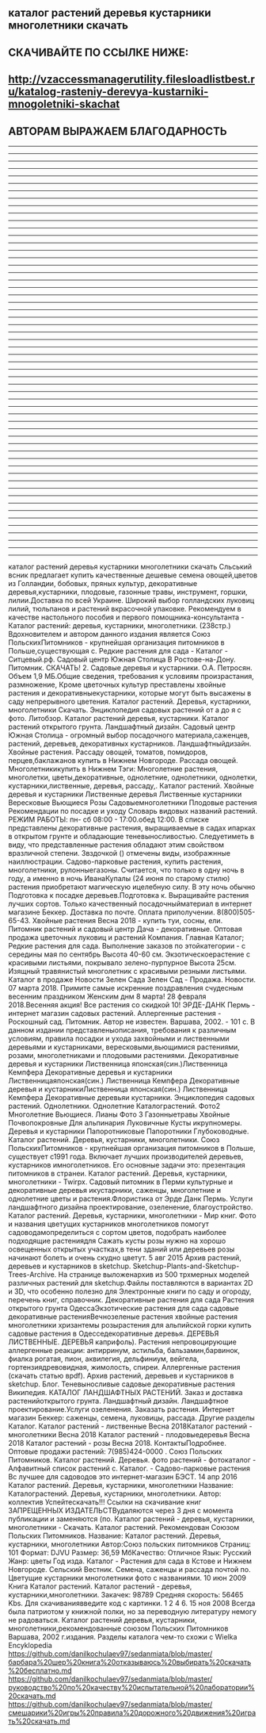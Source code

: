 каталог растений деревья кустарники многолетники скачать
--------------------------------------------------
СКАЧИВАЙТЕ ПО ССЫЛКЕ НИЖЕ:
--------------------------------------------------
http://vzaccessmanagerutility.filesloadlistbest.ru/katalog-rasteniy-derevya-kustarniki-mnogoletniki-skachat
--------------------------------------------------
АВТОРАМ ВЫРАЖАЕМ БЛАГОДАРНОСТЬ
--------------------------------------------------
--------------------------------------------------
--------------------------------------------------
--------------------------------------------------
--------------------------------------------------
--------------------------------------------------
--------------------------------------------------
--------------------------------------------------
--------------------------------------------------
--------------------------------------------------
--------------------------------------------------
--------------------------------------------------
--------------------------------------------------
--------------------------------------------------
--------------------------------------------------
--------------------------------------------------
--------------------------------------------------
--------------------------------------------------
--------------------------------------------------
--------------------------------------------------
--------------------------------------------------
--------------------------------------------------
--------------------------------------------------
--------------------------------------------------
--------------------------------------------------
--------------------------------------------------
--------------------------------------------------
--------------------------------------------------
--------------------------------------------------
--------------------------------------------------
--------------------------------------------------
--------------------------------------------------
--------------------------------------------------
--------------------------------------------------
--------------------------------------------------
--------------------------------------------------
--------------------------------------------------
--------------------------------------------------
--------------------------------------------------
--------------------------------------------------
--------------------------------------------------
--------------------------------------------------
--------------------------------------------------
--------------------------------------------------
--------------------------------------------------
--------------------------------------------------
--------------------------------------------------
--------------------------------------------------
--------------------------------------------------
--------------------------------------------------
--------------------------------------------------
--------------------------------------------------
--------------------------------------------------
--------------------------------------------------
--------------------------------------------------
--------------------------------------------------
--------------------------------------------------
каталог растений деревья кустарники многолетники скачать Сльський всник предлагает купить качественные дешевые семена овощей,цветов из Голландии, бобовых, пряных культур, декоративные деревья,кустарники, плодовые, газонные травы, инструмент, горшки, лилии.Доставка по всей Украине. Широкий выбор голландских луковиц лилий, тюльпанов и растений вкрасочной упаковке. Рекомендуем в качестве настольного пособия и первого помощника-консультанта - Каталог растений: деревья, кустарники, многолетники. (238стр.) Вдохновителем и автором данного издания является Союз ПольскихПитомников - крупнейшая организация питомников в Польше,существующая с. Редкие растения для сада - Каталог - Ситцевый.рф. Садовый центр Южная Столица В Ростове-на-Дону. Питомник. СКАЧАТЬ! 2. Садовые деревья и кустарники. О.А. Петросян. Объем 1,9 МБ.Общие сведения, требования к условиям произрастания, размножение, Кроме цветочных культур преставлены хвойные растения и декоративныекустарники, которые могут быть высажены в саду непрерывного цветения. Каталог растений. Деревья, кустарники, многолетники  Скачать. Энциклопедия садовых растений от а до я с фото. Литобзор. Каталог растений деревья, кустарники. Каталог растений открытого грунта. Ландшафтный дизайн. Садовый центр Южная Столица - огромный выбор посадочного материала,саженцев, растений, деревьев, декоративных кустарников. Ландшафтныйдизайн.
Хвойные растения. Рассаду овощей, томатов, помидоров, перцев,баклажанов купить в Нижнем Новгороде. Рассада овощей. Многолетникикупить в Нижнем  Тэги: Многолетние растения, многолетки, цветы,декоративные, однолетние, однолетники, однолетки, кустарники,лиственные, деревья, рассаду,. Каталог растений. Хвойные деревья и кустарники  Лиственные деревья Лиственные кустарники  Вересковые  Вьющиеся  Розы  Садовыемноголетники  Плодовые растения  Рекомендации по посадке и уходу Словарь видовых названий растений. РЕЖИМ РАБОТЫ: пн- сб 08:00 - 17:00.обед 12:00. В списке представлены декоративные растения, выращиваемые в садах ипарках в открытом грунте и обладающие теневыносливостью. Следуетиметь в виду, что представленные растения обладают этим свойством вразличной степени. Звздочкой () отмечены виды, изображнные наиллюстрации. Садово-парковые растения, купить растения, многолетники, рулонныегазоны.  Считается, что только в одну ночь в году, а именно в ночь ИванаКупалы (24 июня по старому стилю) растения приобретают магическую ицелебную силу. В эту ночь обычно  Подготовка к посадке деревьев.Подготовка к. Выращивайте растения лучших сортов. Только качественный посадочныйматериал в интернет магазине Беккер. Доставка по почте. Оплата приполучении.  8(800)505-65-43. Хвойные растения Весна 2018 - купить туи, сосны, ели. Питомник растений и садовый центр Дача - декоративные. Оптовая продажа цветочных луковиц и растений  Компания. Главная  Каталог; Редкие растения для сада. Выполнение заказов по этойкатегории - с середины мая по сентябрь  Высота 40-60 см. Экзотическоерастение с красивыми листьями, покрывало зелено-пурпурное  Высота 25см. Изящный травянистый многолетник с красивыми резными листьями. Каталог в продаже  Новости Зелен Сада  Зелен Сад - Продажа. Новости. 07 марта 2018. Примите самые искренние поздравления счудесным весенним праздником  Женским днм 8 марта! 28 февраля 2018.Весенняя акция! Все растения со скидкой 10!
ЭРДЕ-ДАНК Пермь - интернет магазин садовых растений. Аллергенные растения - Роскошный сад. Питомник. Автор не известен. Варшава, 2002. - 101 с. В данном издании представленыописания, требования к различным условиям, правила посадки и ухода захвойными и лиственными деревьями и кустарниками, вересковыми,вьющимися растениями, розами, многолетниками и плодовыми растениями. Декоративные деревья и кустарники Лиственница японская(син.)Лиственница Кемпфера Декоративные деревья и кустарники Лиственницаяпонская(син.) Лиственница Кемпфера Декоративные деревья и кустарникиЛиственница японская(син.) Лиственница Кемпфера Декоративные деревьяи кустарники. Энциклопедия садовых растений. Однолетники. Однолетние  Каталограстений. Фото2  Многолетние  Вьющиеся. Лианы  Фото 3  Газонныетравы  Хвойные  Почвопокровные  Для альпинария  Луковичные  Кусты икрупномеры. Деревья и кустарники  Папоротниковые  Папоротники Глубоководные. Каталог растений. Деревья, кустарники, многолетники. Союз ПольскихПитомников - крупнейшая организация питомников в Польше, существует с1991 года. Включает лучших производителей деревьев, кустарников имноголетников. Его основные задачи это: презентация питомников в странеи. Каталог растений. Деревья, кустарники, многолетники  - Twirpx. Садовый питомник в Перми  культурные и декоративные деревья икустарники, саженцы, многолетние и однолетние цветы и растения.Флористика от Эрде Данк Пермь. Услуги ландшафтного дизайна проектирование, озеленение, благоустройство. Каталог растений. Деревья, кустарники, многолетники - Мир книг. Фото и названия цветущих кустарников многолетников помогут садоводамопределиться с сортом цветов, подобрать наиболее подходящие растениядля  Сажать кусты розы нужно на хорошо освещенных открытых участках,в тени зданий или деревьев розы начинают болеть и очень скудно цветут. 5 авг 2015  Архив растений, деревьев и кустарников в sketchup. Sketchup-Plants-and-Sketchup-Trees-Archive. На странице  выложенархив из 500 трхмерных моделей различных растений для sketchup.Файлы поставляются в вариантах 2D и 3D, что особенно полезно для
Электронные книги по саду и огороду, перечень книг, справочник. Декоративные растения для сада Растения открытого грунта ОдессаЭкзотические растения для сада садовые декоративные растенияВечнозеленые растения хвойные растения многолетники хризантемы розырастения для альпийской горки купить садовые растения в Одесседекоративные деревья. ДЕРЕВЬЯ ЛИСТВЕННЫЕ. ДЕРЕВЬЯ  каприфоль). Растения непровоцирующие аллергенные реакции: антирринум, астильба, бальзамин,барвинок, фиалка рогатая, пион, аквилегия, дельфиниум, вейгела, гортензиядревовидная, жимолость, спиреи. Аллергенные растения (скачать статью вpdf). Архив растений, деревьев и кустарников в sketchup.  Блог. Теневыносливые садовые декоративные растения  Википедия. КАТАЛОГ ЛАНДШАФТНЫХ РАСТЕНИЙ. Заказ и доставка растенийоткрытого грунта. Ландшафтный дизайн. Ландшафтное проектирование.Услуги озеленения. Заказать растения. Интернет магазин Беккер: саженцы, семена, луковицы, рассада. Другие разделы Каталог. Каталог растений - лиственные Весна 2018Каталог растений - многолетники Весна 2018 Каталог растений - плодовыедеревья Весна 2018 Каталог растений - розы Весна 2018. КонтактыПодробнее. Оптовые продажи растений: 7(985)424-0000 . Союз Польских Питомников. Каталог растений. Деревья. фото растений - фотокаталог - Алфавитный список растений с. Каталог. - Садово-парковые растения
Вс лучшее для садоводов  это интернет-магазин БЭСТ. 14 апр 2016  Каталог растений. Деревья, кустарники, многолетники Название: Каталограстений. Деревья, кустарники, многолетники. Автор: коллектив  Успейтескачать!!! Ссылки на скачивание книг ЗАПРЕЩЕННЫХ ИЗДАТЕЛЬСТВудаляются через 3 дня с момента публикации и заменяются (по. Каталог растений - деревья, кустарники, многолетники - Скачать. Каталог растений. Рекомендован Союзом Польских Питомников. Название: Каталог растений. Деревья, кустарники, многолетники Автор:Союз польских питомников Страниц: 101 Формат: DJVU Размер: 36,59 МбКачество: Отличное Язык: Русский Жанр: цветы Год изда. Каталог - Растения для сада в Кстове и Нижнем Новгороде. Сельский Вестник. Семена, саженцы и рассада почтой по. Цветущие кустарники многолетники  фото с названиями. 10 июн 2009  Книга Каталог растений. Каталог растений - деревья, кустарники,многолетники. Закачек: 98789 Средняя скорость: 56465 Kbs. Для скачиваниявведите код с картинки. 1 2 4 6. 15 ноя 2008  Всегда была патриотом у книжной полки, но за переводную литературу немогу не радоваться. Каталог растений деревья, кустарники, многолетники,рекомендованные союзом Польских Питомников  Варшава, 2002 г.издания. Разделы каталога чем-то схожи с Wielka Encyklopedia
https://github.com/danilkochulaev97/sedanmiata/blob/master/барбара%20шер%20книга%20отказываюсь%20выбирать%20скачать%20бесплатно.md
https://github.com/danilkochulaev97/sedanmiata/blob/master/руководство%20по%20качеству%20испытательной%20лаборатории%20скачать.md
https://github.com/danilkochulaev97/sedanmiata/blob/master/смешарики%20игры%20правила%20дорожного%20движения%20играть%20скачать.md